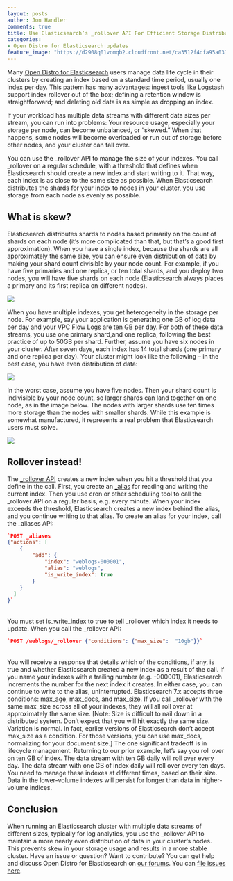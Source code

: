 ```yaml
---
layout: posts
auther: Jon Handler
comments: true
title: Use Elasticsearch’s _rollover API For Efficient Storage Distribution
categories:
- Open Distro for Elasticsearch updates
feature_image: "https://d2908q01vomqb2.cloudfront.net/ca3512f4dfa95a03169c5a670a4c91a19b3077b4/2019/08/06/Rollover1.jpg"
---
```


Many [Open Distro for Elasticsearch](https://opendistro.github.io/for-elasticsearch/) users manage data life cycle in their clusters by creating an index based on a standard time period, usually one index per day. This pattern has many advantages: ingest tools like Logstash support index rollover out of the box; defining a retention window is straightforward; and deleting old data is as simple as dropping an index.

If your workload has multiple data streams with different data sizes per stream, you can run into problems: Your resource usage, especially your storage per node, can become unbalanced, or “skewed.” When that happens, some nodes will become overloaded or run out of storage before other nodes, and your cluster can fall over.

You can use the _rollover API to manage the size of your indexes. You call _rollover on a regular schedule, with a threshold that defines when Elasticsearch should create a new index and start writing to it. That way, each index is as close to the same size as possible. When Elasticsearch distributes the shards for your index to nodes in your cluster, you use storage from each node as evenly as possible.

<!-- more -->

## What is skew?

Elasticsearch distributes shards to nodes based primarily on the count of shards on each node (it’s more complicated than that, but that’s a good first approximation). When you have a single index, because the shards are all approximately the same size, you can ensure even distribution of data by making your shard count divisible by your node count. For example, if you have five primaries and one replica, or ten total shards, and you deploy two nodes, you will have five shards on each node (Elasticsearch always places a primary and its first replica on different nodes).


![](https://d2908q01vomqb2.cloudfront.net/ca3512f4dfa95a03169c5a670a4c91a19b3077b4/2019/08/06/Rollover1.jpg)


When you have multiple indexes, you get heterogeneity in the storage per node. For example, say your application is generating one GB of log data per day and your VPC Flow Logs are ten GB per day. For both of these data streams, you use one primary shard,and one replica, following the best practice of up to 50GB per shard. Further, assume you have six nodes in your cluster. After seven days, each index has 14 total shards (one primary and one replica per day). Your cluster might look like the following – in the best case, you have even distribution of data:


![](https://d2908q01vomqb2.cloudfront.net/ca3512f4dfa95a03169c5a670a4c91a19b3077b4/2019/08/06/Rollover2.jpg)


In the worst case, assume you have five nodes. Then your shard count is indivisible by your node count, so larger shards can land together on one node, as in the image below. The nodes with larger shards use ten times more storage than the nodes with smaller shards.
While this example is somewhat manufactured, it represents a real problem that Elasticsearch users must solve.


![](https://d2908q01vomqb2.cloudfront.net/ca3512f4dfa95a03169c5a670a4c91a19b3077b4/2019/08/06/Rollover3.jpg)


## Rollover instead!

The [_rollover API](https://www.elastic.co/guide/en/elasticsearch/reference/7.0/indices-rollover-index.html) creates a new index when you hit a threshold that you define in the call. First, you create an [_alias](https://www.elastic.co/guide/en/elasticsearch/reference/7.0/indices-aliases.html) for reading and writing the current index. Then you use cron or other scheduling tool to call the _rollover API on a regular basis, e.g. every minute. When your index exceeds the threshold, Elasticsearch creates a new index behind the alias, and you continue writing to that alias.
To create an alias for your index, call the _aliases API:


```json
`POST _aliases
{"actions": [
	{
		"add": {
			"index": "weblogs-000001",
			"alias": "weblogs",
			"is_write_index": true
		}
	}
  ]
}`
```
<br>
You must set is_write_index to true to tell _rollover which index it needs to update.
When you call the _rollover API:


```json
`POST /weblogs/_rollover {"conditions": {"max_size":  "10gb"}}`
```
<br>
You will receive a response that details which of the conditions, if any, is true and whether Elasticsearch created a new index as a result of the call. If you name your indexes with a trailing number (e.g. -000001), Elasticsearch increments the number for the next index it creates. In either case, you can continue to write to the alias, uninterrupted.
Elasticsearch 7.x accepts three conditions: max_age, max_docs, and max_size. If you call _rollover with the same max_size across all of your indexes, they will all roll over at approximately the same size. [Note: Size is difficult to nail down in a distributed system. Don’t expect that you will hit exactly the same size. Variation is normal. In fact, earlier versions of Elasticsearch don’t accept max_size as a condition. For those versions, you can use max_docs, normalizing for your document size.]
The one significant tradeoff is in lifecycle management. Returning to our prior example, let’s say you roll over on ten GB of index. The data stream with ten GB daily will roll over every day. The data stream with one GB of index daily will roll over every ten days. You need to manage these indexes at different times, based on their size. Data in the lower-volume indexes will persist for longer than data in higher-volume indices.

## Conclusion

When running an Elasticsearch cluster with multiple data streams of different sizes, typically for log analytics, you use the _rollover API to maintain a more nearly even distribution of data in your cluster’s nodes. This prevents skew in your storage usage and results in a more stable cluster.
Have an issue or question? Want to contribute? You can get help and discuss Open Distro for Elasticsearch on [our forums](https://discuss.opendistrocommunity.dev/). You can [file issues here](https://github.com/opendistro-for-elasticsearch/community/issues).



